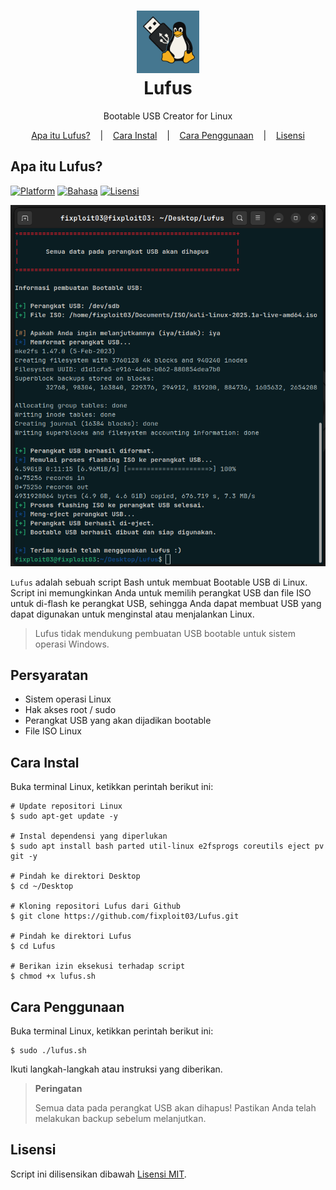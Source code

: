 <h1 align="center">
  <img src="https://github.com/fixploit03/Lufus/blob/main/lufus.png" width=100 height=100/><br>
Lufus</h1>

<p align="center">
  <span>Bootable USB Creator for Linux</span>
</p>

<p align="center">
  <a href="https://github.com/fixploit03/Lufus#apa-itu-lufus">Apa itu Lufus?</a>
  &nbsp;&nbsp;&nbsp;|&nbsp;&nbsp;&nbsp;
  <a href="https://github.com/fixploit03/Lufus#cara-instal">Cara Instal</a>
  &nbsp;&nbsp;&nbsp;|&nbsp;&nbsp;&nbsp;
  <a href="https://github.com/fixploit03/Lufus#cara-penggunaan">Cara Penggunaan</a>
  &nbsp;&nbsp;&nbsp;|&nbsp;&nbsp;&nbsp;
  <a href="https://github.com/fixploit03/Lufus/blob/main/LICENSE">Lisensi</a>
</p>

## Apa itu Lufus?

[![Platform](https://img.shields.io/badge/Platform-Linux-yellow?logo=linux)](https://www.kernel.org/)
[![Bahasa](https://img.shields.io/badge/Bahasa-Bash-green?logo=gnu-bash)](https://www.gnu.org/software/bash/)
[![Lisensi](https://img.shields.io/badge/Lisensi-MIT-lightgreen?logo=open-source-initiative)](https://github.com/fixploit03/Lufus/blob/main/LICENSE)

![](https://github.com/fixploit03/Lufus/blob/main/Screenshot.png)

`Lufus` adalah sebuah script Bash untuk membuat Bootable USB di Linux. Script ini memungkinkan Anda untuk memilih perangkat USB dan file ISO untuk di-flash ke perangkat USB, sehingga Anda dapat membuat USB yang dapat digunakan untuk menginstal atau menjalankan Linux.

> Lufus tidak mendukung pembuatan USB bootable untuk sistem operasi Windows.

## Persyaratan

- Sistem operasi Linux
- Hak akses root / sudo
- Perangkat USB yang akan dijadikan bootable
- File ISO Linux

## Cara Instal

Buka terminal Linux, ketikkan perintah berikut ini:

```
# Update repositori Linux
$ sudo apt-get update -y

# Instal dependensi yang diperlukan
$ sudo apt install bash parted util-linux e2fsprogs coreutils eject pv git -y

# Pindah ke direktori Desktop
$ cd ~/Desktop

# Kloning repositori Lufus dari Github
$ git clone https://github.com/fixploit03/Lufus.git

# Pindah ke direktori Lufus
$ cd Lufus

# Berikan izin eksekusi terhadap script
$ chmod +x lufus.sh
```

## Cara Penggunaan

Buka terminal Linux, ketikkan perintah berikut ini:

```
$ sudo ./lufus.sh
```

Ikuti langkah-langkah atau instruksi yang diberikan.

> **Peringatan**
>
> Semua data pada perangkat USB akan dihapus! Pastikan Anda telah melakukan backup sebelum melanjutkan.

## Lisensi

Script ini dilisensikan dibawah [Lisensi MIT](https://github.com/fixploit03/Lufus/blob/main/LICENSE).

